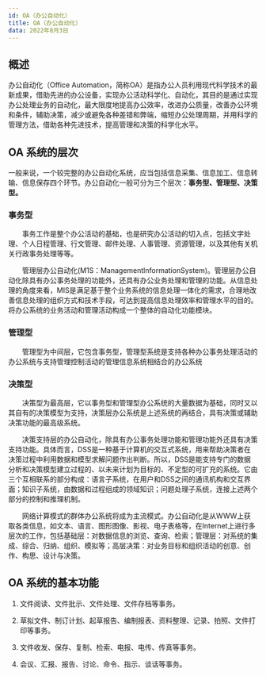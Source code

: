 ```yaml
---
id: OA（办公自动化）
title: OA（办公自动化）
data: 2022年8月3日
---
```


## 概述

办公自动化（Office Automation，简称OA）是指办公人员利用现代科学技术的最新成果，借助先进的办公设备，实现办公活动科学化、自动化，其目的是通过实现办公处理业务的自动化，最大限度地提高办公效率，改进办公质量，改善办公环境和条件，辅助决策，减少或避免各种差错和弊端，缩短办公处理周期，并用科学的管理方法，借助各种先进技术，提高管理和决策的科学化水平。

## OA 系统的层次

一般来说，一个较完整的办公自动化系统，应当包括信息采集、信息加工、信息转输、信息保存四个环节。办公自动化一般可分为三个层次：**事务型、管理型、决策型。**

### 事务型

　　事务工作是整个办公活动的基础，也是研究办公活动的切入点，包括文字处理、个人日程管理、行文管理、邮件处理、人事管理、资源管理，以及其他有关机关行政事务处理等等。

　　管理层办公自动化(M1S：ManagementlnformationSystem)。管理层办公自动化除具有办公事务处理的功能外，还具有办公业务处理和管理的功能。从信息处理的角度来看，MIS是满足基于整个业务系统的信息处理一体化的需求，合理地改善信息处理的组织方式和技术手段，可达到提高信息处理效率和管理水平的目的。将办公系统的业务活动和管理活动构成一个整体的自动化功能模块。

### 管理型

　　管理型为中间层，它包含事务型，管理型系统是支持各种办公事务处理活动的办公系统与支持管理控制活动的管理信息系统相结合的办公系统

### 决策型

　　决策型为最高层，它以事务型和管理型办公系统的大量数据为基础，同时又以其自有的决策模型为支持，决策层办公系统是上述系统的再结合，具有决策或辅助决策功能的最高级系统。

　　决策支持层的办公自动化，除具有办公事务处理功能和管理功能外还具有决策支持功能。具体而言，DSS是一种基于计算机的交互式系统，用来帮助决策者在决策过程中利用数据和模型求解问题作出判断。所以，DSS是能支持专门的数据分析和决策模型建立过程的、以未来计划为目标的、不定型的可扩充的系统。它由三个互相联系的部分构成：语言子系统，在用户和DSS之间的通讯机构和交互界面；知识子系统，由数据和过程组成的领域知识；问题处理子系统，连接上述两个部分的控制和推理机制。

　　网络计算模式的群体办公系统将成为主流模式。办公自动化是从WWW上获取各类信息，如文本、语言、图形图像、影视、电子表格等，在Internet上进行多层次的工作，包括基础层：对数据信息的浏览、查询、检索；管理层：对系统的集成、综合、归纳、组织、模拟等；高层决策：对业务目标和组织活动的创意、创作、构思、设计与决策。

## OA 系统的基本功能

1. 文件阅读、文件批示、文件处理、文件存档等事务。

2. 草拟文件、制订计划、起草报告、编制报表、资料整理、记录、拍照、文件打印等事务。

3. 文件收发、保存、复制、检索、电报、电传、传真等事务。

4. 会议、汇报、报告、讨论、命令、指示、谈话等事务。
